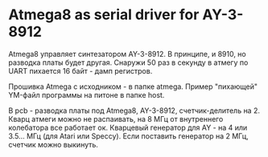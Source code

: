 Atmega8 as serial driver for AY-3-8912
===

Atmega8 управляет синтезатором AY-3-8912. В принципе, и 8910, но разводка платы будет другая.
Снаружи 50 раз в секунду в атмегу по UART пихается 16 байт - дамп регистров. 

Прошивка Atmega с исходником - в папке atmega. Пример "пихающей" YM-файл программы на питоне в папке host.

В pcb - разводка платы под Atmega8, AY-3-8912, счетчик-делитель на 2. Кварц атмеги можно не распаивать, на 8 МГц от внутреннего колебатора все работает ок. Кварцевый генератор для AY - на 4 или 3.5... МГц (для Atari или Speccy). Если поставить генератор на 2 МГц, счетчик можно выкинуть.